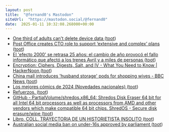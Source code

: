 ```yaml
---
layout: post
title:  "@fernand0's Mastodon"
siteUrl:  "https://mastodon.social/@fernand0"
date:  2025-01-11 10:32:08.268000+00:00
---
```

*  [One third of adults can't delete device data ](https://www.theregister.com/2024/12/24/uk_device_data_deletion) ([toot](https://mastodon.social/@fernand0/113809262396376641))
*  [Post Office creates CTO role to support ‘extensive and complex’ plans ](https://www.computerweekly.com/news/366617366/Post-Office-creates-CTO-role-to-support-extensive-and-complex-plan) ([toot](https://mastodon.social/@fernand0/113809059375567507))
*  [El 'efecto 2000' se retrasa 25 años: el cambio de año provocó el fallo informático que afectó a los trenes Avril y a miles de personas ](https://www.20minutos.es/noticia/5669058/0/efecto-2000-se-retrasa-25-anos-cambio-ano-provoca-fallo-informatico-que-paralizo-los-trenes-avril) ([toot](https://mastodon.social/@fernand0/113808143887794805))
*  [Encryption: Ciphers, Digests, Salt, and IV - What You Need to Know \| HackerNoon ](https://hackernoon.com/encryption-ciphers-digests-salt-and-iv-what-you-need-to-kno) ([toot](https://mastodon.social/@fernand0/113807342456189857))
*  [China mall introduces 'husband storage' pods for shopping wives - BBC News ](https://www.bbc.com/news/blogs-news-from-elsewhere-40609115.am) ([toot](https://mastodon.social/@fernand0/113805503057509536))
*  [Los mejores cómics de 2024 (Novedades nacionales) ](https://abandonadtodaesperanza.blogspot.com/2025/01/los-mejores-comics-de-2024-novedades_0478635704.html?m=) ([toot](https://mastodon.social/@fernand0/113805318963940045))
*  [Refuerzos. ](https://avecesunafoto.wordpress.com/2025/01/10/refuerzos) ([toot](https://mastodon.social/@fernand0/113805281791647199))
*  [GitHub - PartialVolume/shredos.x86_64: Shredos Disk Eraser 64 bit for all Intel 64 bit processors as well as processors from AMD and other vendors which make compatible 64 bit chips. ShredOS - Secure disk erasure/wipe ](https://github.com/PartialVolume/shredos.x86_6) ([toot](https://mastodon.social/@fernand0/113805048754049858))
*  [Libro. COLL. TRAYECTORIA DE UN HISTORIETISTA INSOLITO ](https://fotografiasenmovimiento.wordpress.com/2025/01/10/libro-coll-trayectoria-de-un-historietista-insolito) ([toot](https://mastodon.social/@fernand0/113805009433457359))
*  [Australian social media ban on under-16s approved by parliament ](https://www.bbc.com/news/articles/c89vjj0lxx9) ([toot](https://mastodon.social/@fernand0/113804839887126360))
